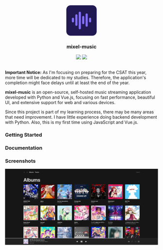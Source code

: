 <br>
<div align="center">
  <img src=".github/logo.svg" width="100" height="100">
  <h3 align="center">mixel-music</h3>
  <img src="https://img.shields.io/badge/Python | 3.11+-3776AB?style=flat-square&logo=python&logoColor=white"> <img src="https://img.shields.io/github/license/mixel-music/mixel-music?style=flat-square">
</div>
<br>

**Important Notice:** As I'm focusing on preparing for the CSAT this year, more time will be dedicated to my studies. Therefore, the application's completion might face delays until at least the end of the year.

**mixel-music** is an open-source, self-hosted music streaming application developed with Python and Vue.js, focusing on fast performance, beautiful UI, and extensive support for web and various devices.

Since this project is part of my learning process, there may be many areas that need improvement. I have little experience doing backend development with Python. Also, this is my first time using JavaScript and Vue.js.

### Getting Started

### Documentation

### Screenshots
<img src=".github/albums.png" width=900>